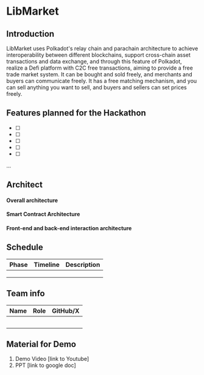 # LibMarket

## Introduction

LibMarket uses Polkadot's relay chain and parachain architecture to achieve interoperability between different blockchains, support cross-chain asset transactions and data exchange, and through this feature of Polkadot, realize a Defi platform with C2C free transactions, aiming to provide a free trade market system. It can be bought and sold freely, and merchants and buyers can communicate freely. It has a free matching mechanism, and you can sell anything you want to sell, and buyers and sellers can set prices freely.

## Features planned for the Hackathon

- [ ] 

- [ ] 

- [ ] 

- [ ] 

- [ ] 

...



## Architect

#### Overall architecture

#### Smart Contract Architecture

#### Front-end and back-end interaction architecture



## Schedule

| Phase | Timeline | Description |
| ----- | -------- | ----------- |
|       |          |             |
|       |          |             |
|       |          |             |



## Team info
| Name | Role | GitHub/X |
| ---- | ---- | -------- |
|      |      |          |
|      |      |          |
|      |      |          |
|      |      |          |
|      |      |          |





## Material for Demo
1. Demo Video [link to Youtube]
2. PPT [link to google doc]

